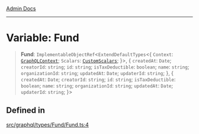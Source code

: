 [Admin Docs](/)

***

# Variable: Fund

> **Fund**: `ImplementableObjectRef`\<`ExtendDefaultTypes`\<\{ `Context`: [`GraphQLContext`](../../../../context/type-aliases/GraphQLContext.md); `Scalars`: [`CustomScalars`](../../../../scalars/type-aliases/CustomScalars.md); \}\>, \{ `createdAt`: `Date`; `creatorId`: `string`; `id`: `string`; `isTaxDeductible`: `boolean`; `name`: `string`; `organizationId`: `string`; `updatedAt`: `Date`; `updaterId`: `string`; \}, \{ `createdAt`: `Date`; `creatorId`: `string`; `id`: `string`; `isTaxDeductible`: `boolean`; `name`: `string`; `organizationId`: `string`; `updatedAt`: `Date`; `updaterId`: `string`; \}\>

## Defined in

[src/graphql/types/Fund/Fund.ts:4](https://github.com/NishantSinghhhhh/talawa-api/blob/05ae6a4794762096d917a90a3af0db22b7c47392/src/graphql/types/Fund/Fund.ts#L4)
